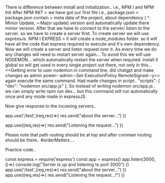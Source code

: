 There is difference between install and initialization..
i.e., NPM I and NPM Init
After NPM INIT > we have got our first file i.e., package.json > package.json contain >
meta data of the project, about dependency ( ^: Minior Update, ~:Major update) version and automatically update there minior version.
After that we have to connect to the server/ listen to the server. so we have to create a server first.
To create server we will use expressJs.
NPM I EXPRESS > it will create a node_modules folder. so it will have all the code that express required to execute and it's own dependency.
Now we will create a server and listen request over it.
As every time we do any changes will need to restart server again... 
To avoid this we will use NODEMON... which automatically restart the server when required.
install it global so will get used in every single project out  there, not only in this...
<<Getting error to user nodemon in command  line, did chatgpt and make changes as admin power--admin--Set-ExecutionPolicy RemoteSigned--y>> again execute the same command.
Had made changes in script..
  "scripts": {
    "dev": "nodemon src/app.js"
  },
So instead of writing nodemon src/app.js.. we can simply  write npm run dev... but this command will run automatically once and any mode made in expressJS.

Now give response to the incoming servers..

app.use('/test',(req,res)=>{
    res.send("about the server...")
})

app.use((req,res)=>{
    res.send("Listening the request...")
})

Please note that path routing should be at top and after comman routing should be there..
#orderMatters....


Practice code..

const express = require('express')
const app = express()
app.listen(3000,()=>{
    console.log("Server is up and listening to port 3000")
})
app.use('/test',(req,res)=>{
    res.send("about the server...")
})
app.use((req,res)=>{
    res.send("Listening the request...!")
})


